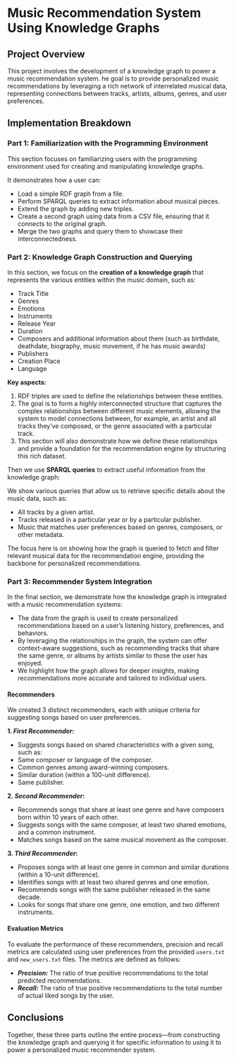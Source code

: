 # Music Recommendation System Using Knowledge Graphs

## Project Overview

This project involves the development of a knowledge graph to power a music recommendation system. he goal is to provide personalized music recommendations by leveraging a rich network of interrelated musical data, representing connections between tracks, artists, albums, genres, and user preferences.

## Implementation Breakdown
### Part 1: Familiarization with the Programming Environment
This section focuses on familiarizing users with the programming environment used for creating and manipulating knowledge graphs. 

It demonstrates how a user can:
- Load a simple RDF graph from a file.
- Perform SPARQL queries to extract information about musical pieces.
- Extend the graph by adding new triples.
- Create a second graph using data from a CSV file, ensuring that it connects to the original graph.
- Merge the two graphs and query them to showcase their interconnectedness.

### Part 2: Knowledge Graph Construction and Querying
In this section, we focus on the **creation of a knowledge graph** that represents the various entities within the music domain, such as: 
- Track Title
- Genres
- Emotions
- Instruments
- Release Year
- Duration
- Composers and additional information about them (such as birthdate, deathdate, biography, music movement, if he has music awards)
- Publishers
- Creation Place
- Language

**Key aspects:**

1. RDF triples are used to define the relationships between these entities.
2. The goal is to form a highly interconnected structure that captures the complex relationships between different music elements, allowing the system to model connections between, for example, an artist and all tracks they’ve composed, or the genre associated with a particular track.
3. This section will also demonstrate how we define these relationships and provide a foundation for the recommendation engine by structuring this rich dataset.

Then we use **SPARQL queries** to extract useful information from the knowledge graph:

We show various queries that allow us to retrieve specific details about the music data, such as:
- All tracks by a given artist.
- Tracks released in a particular year or by a particular publisher.
- Music that matches user preferences based on genres, composers, or other metadata.

The focus here is on showing how the graph is queried to fetch and filter relevant musical data for the recommendation engine, providing the backbone for personalized recommendations.

### Part 3: Recommender System Integration
In the final section, we demonstrate how the knowledge graph is integrated with a music recommendation systems:

- The data from the graph is used to create personalized recommendations based on a user’s listening history, preferences, and behaviors.
- By leveraging the relationships in the graph, the system can offer context-aware suggestions, such as recommending tracks that share the same genre, or albums by artists similar to those the user has enjoyed.
- We highlight how the graph allows for deeper insights, making recommendations more accurate and tailored to individual users.

#### Recommenders
We created 3 distinct recommenders, each with unique criteria for suggesting songs based on user preferences.

**1. _First Recommender_:**
- Suggests songs based on shared characteristics with a given song, such as:
- Same composer or language of the composer.
- Common genres among award-winning composers.
- Similar duration (within a 100-unit difference).
- Same publisher.

**2. _Second Recommender_:**
- Recommends songs that share at least one genre and have composers born within 10 years of each other.
- Suggests songs with the same composer, at least two shared emotions, and a common instrument.
- Matches songs based on the same musical movement as the composer.

**3. _Third Recommender_:**
- Proposes songs with at least one genre in common and similar durations (within a 10-unit difference).
- Identifies songs with at least two shared genres and one emotion.
- Recommends songs with the same publisher released in the same decade.
- Looks for songs that share one genre, one emotion, and two different instruments.

#### Evaluation Metrics
To evaluate the performance of these recommenders, precision and recall metrics are calculated using user preferences from the provided `users.txt` and `new_users.txt` files. The metrics are defined as follows:

- **_Precision:_** The ratio of true positive recommendations to the total predicted recommendations.
- **_Recall:_** The ratio of true positive recommendations to the total number of actual liked songs by the user.

## Conclusions
Together, these three parts outline the entire process—from constructing the knowledge graph and querying it for specific information to using it to power a personalized music recommender system.
